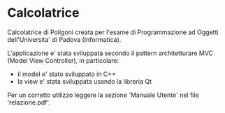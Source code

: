 # Calcolatrice

Calcolatrice di Poligoni creata per l'esame di Programmazione ad Oggetti dell'Universita' di Padova (Informatica).

L'applicazione e' stata sviluppata secondo il pattern architetturare MVC (Model View Controller), in particolare: 
  - il model e' stato sviluppato in C++
  - la view e' stata sviluppata usando la libreria Qt
  
Per un corretto utilizzo leggere la sezione 'Manuale Utente' nel file 'relazione.pdf'.
